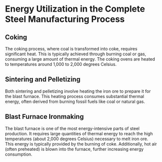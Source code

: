 # Energy Utilization in the Complete Steel Manufacturing Process

## Coking
The coking process, where coal is transformed into coke, requires significant heat. This is typically achieved through burning coal or gas, consuming a large amount of thermal energy. The coking ovens are heated to temperatures around 1,000 to 2,000 degrees Celsius.

## Sintering and Pelletizing
Both sintering and pelletizing involve heating the iron ore to prepare it for the blast furnace. This heating process consumes substantial thermal energy, often derived from burning fossil fuels like coal or natural gas.

## Blast Furnace Ironmaking
The blast furnace is one of the most energy-intensive parts of steel production. It requires large quantities of thermal energy to reach the high temperatures (about 2,000 degrees Celsius) necessary to melt iron ore. This energy is typically provided by the burning of coke. Additionally, hot air (often preheated) is blown into the furnace, further increasing energy consumption.